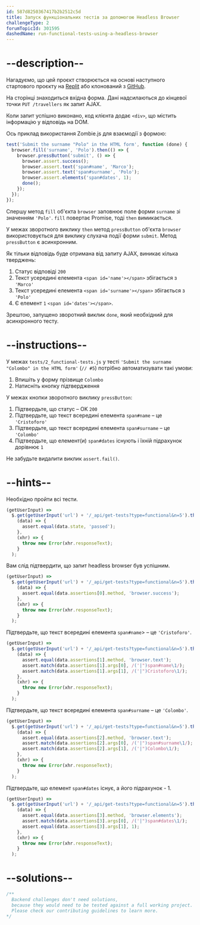 ```yaml
---
id: 587d8250367417b2b2512c5d
title: Запуск функціональних тестів за допомогою Headless Browser
challengeType: 2
forumTopicId: 301595
dashedName: run-functional-tests-using-a-headless-browser
---
```


# --description--

Нагадуємо, що цей проєкт створюється на основі наступного стартового проєкту на <a href="https://replit.com/github/topcoder-platform/boilerplate-mochachai" target="_blank" rel="noopener noreferrer nofollow">Replit</a> або клонований з <a href="https://github.com/topcoder-platform/boilerplate-mochachai/" target="_blank" rel="noopener noreferrer nofollow">GitHub</a>.

На сторінці знаходиться вхідна форма. Дані надсилаються до кінцевої точки `PUT /travellers` як запит AJAX.

Коли запит успішно виконано, код клієнта додає `<div>`, що містить інформацію у відповідь на DOM.

Ось приклад використання Zombie.js для взаємодії з формою:

```js
test('Submit the surname "Polo" in the HTML form', function (done) {
  browser.fill('surname', 'Polo').then(() => {
    browser.pressButton('submit', () => {
      browser.assert.success();
      browser.assert.text('span#name', 'Marco');
      browser.assert.text('span#surname', 'Polo');
      browser.assert.elements('span#dates', 1);
      done();
    });
  });
});
```

Спершу метод `fill` об'єкта `browser` заповнює поле форми `surname` зі значенням `'Polo'`. `fill` повертає Promise, тоді `then` вимикається.

У межах зворотного виклику `then` метод `pressButton` об'єкта `browser` використовується для виклику слухача події форми `submit`. Метод `pressButton` є асинхронним.

Як тільки відповідь буде отримана від запиту AJAX, виникає кілька тверджень:

1.  Статус відповіді `200`
2.  Текст усередині елемента `<span id='name'></span>` збігається з `'Marco'`
3.  Текст усередині елемента `<span id='surname'></span>` збігається з `'Polo'`
4.  Є елемент `1` `<span id='dates'></span>`.

Зрештою, запущено зворотний виклик `done`, який необхідний для асинхронного тесту.

# --instructions--

У межах `tests/2_functional-tests.js` у тесті `'Submit the surname "Colombo" in the HTML form'` (`// #5`) потрібно автоматизувати такі умови:

1.  Впишіть у форму прізвище `Colombo`
2.  Натисніть кнопку підтвердження

У межах кнопки зворотного виклику `pressButton`:

1.  Підтвердьте, що статус – OK `200`
2.  Підтвердьте, що текст всередині елемента `span#name` – це `'Cristoforo'`
3.  Підтвердьте, що текст всередині елемента `span#surname` – це `'Colombo'`
4.  Підтвердьте, що елемент(и) `span#dates` існують і їхній підрахунок дорівнює `1`

Не забудьте видалити виклик `assert.fail()`.

# --hints--

Необхідно пройти всі тести.

```js
(getUserInput) =>
  $.get(getUserInput('url') + '/_api/get-tests?type=functional&n=5').then(
    (data) => {
      assert.equal(data.state, 'passed');
    },
    (xhr) => {
      throw new Error(xhr.responseText);
    }
  );
```

Вам слід підтвердити, що запит headless browser був успішним.

```js
(getUserInput) =>
  $.get(getUserInput('url') + '/_api/get-tests?type=functional&n=5').then(
    (data) => {
      assert.equal(data.assertions[0].method, 'browser.success');
    },
    (xhr) => {
      throw new Error(xhr.responseText);
    }
  );
```

Підтвердьте, що текст всередині елемента `span#name`> – це `'Cristoforo'`.

```js
(getUserInput) =>
  $.get(getUserInput('url') + '/_api/get-tests?type=functional&n=5').then(
    (data) => {
      assert.equal(data.assertions[1].method, 'browser.text');
      assert.match(data.assertions[1].args[0], /('|")span#name\1/);
      assert.match(data.assertions[1].args[1], /('|")Cristoforo\1/);
    },
    (xhr) => {
      throw new Error(xhr.responseText);
    }
  );
```

Підтвердьте, що текст всередині елемента `span#surname` – це `'Colombo'`.

```js
(getUserInput) =>
  $.get(getUserInput('url') + '/_api/get-tests?type=functional&n=5').then(
    (data) => {
      assert.equal(data.assertions[2].method, 'browser.text');
      assert.match(data.assertions[2].args[0], /('|")span#surname\1/);
      assert.match(data.assertions[2].args[1], /('|")Colombo\1/);
    },
    (xhr) => {
      throw new Error(xhr.responseText);
    }
  );
```

Підтвердьте, що елемент `span#dates` існує, а його підрахунок - 1.

```js
(getUserInput) =>
  $.get(getUserInput('url') + '/_api/get-tests?type=functional&n=5').then(
    (data) => {
      assert.equal(data.assertions[3].method, 'browser.elements');
      assert.match(data.assertions[3].args[0], /('|")span#dates\1/);
      assert.equal(data.assertions[3].args[1], 1);
    },
    (xhr) => {
      throw new Error(xhr.responseText);
    }
  );
```

# --solutions--

```js
/**
  Backend challenges don't need solutions, 
  because they would need to be tested against a full working project. 
  Please check our contributing guidelines to learn more.
*/
```
